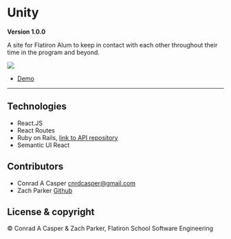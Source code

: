 # Unity 

**Version 1.0.0**

A site for Flatiron Alum to keep in contact with each other throughout their time in the program and beyond. 

![](https://i.imgur.com/cq7OViq.png)

- [Demo](https://youtu.be/GOApXorakus)

--- 

## Technologies

- React.JS
- React Routes
- Ruby on Rails, [link to API repository](https://github.com/conradcasper22/mod_4_project_backend)
- Semantic UI React


## Contributors 

- Conrad A Casper <cnrdcasper@gmail.com>
- Zach Parker [Github](https://github.com/lumbrzach)

## License & copyright

© Conrad A Casper & Zach Parker, Flatiron School Software Engineering 